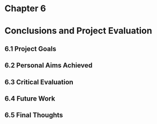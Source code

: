 # Chapter 6
# Conclusions and Project Evaluation

## 6.1 Project Goals



## 6.2 Personal Aims Achieved



## 6.3 Critical Evaluation



## 6.4 Future Work



## 6.5 Final Thoughts
